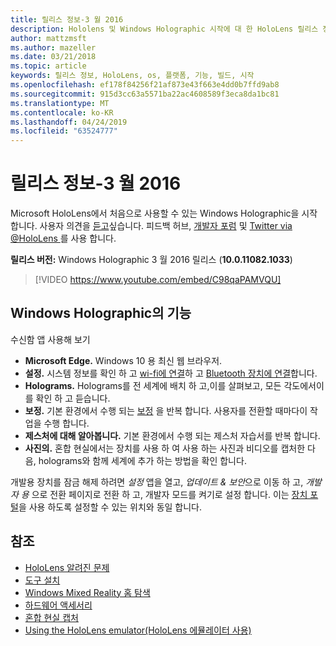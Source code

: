 ```yaml
---
title: 릴리스 정보-3 월 2016
description: Hololens 및 Windows Holographic 시작에 대 한 HoloLens 릴리스 정보입니다.
author: mattzmsft
ms.author: mazeller
ms.date: 03/21/2018
ms.topic: article
keywords: 릴리스 정보, HoloLens, os, 플랫폼, 기능, 빌드, 시작
ms.openlocfilehash: ef178f84256f21af873e43f663e4dd0b7ffd9ab8
ms.sourcegitcommit: 915d3cc63a5571ba22ac4608589f3eca8da1bc81
ms.translationtype: MT
ms.contentlocale: ko-KR
ms.lasthandoff: 04/24/2019
ms.locfileid: "63524777"
---
```

# <a name="release-notes---march-2016"></a>릴리스 정보-3 월 2016

Microsoft HoloLens에서 처음으로 사용할 수 있는 Windows Holographic을 시작 합니다. 사용자 의견을 [듣고](give-us-feedback.md)싶습니다. 피드백 허브, [개발자 포럼](https://forums.hololens.com) 및 [Twitter via @HoloLens ](https://twitter.com/hololens)를 사용 합니다.

**릴리스 버전:** Windows Holographic 3 월 2016 릴리스 (**10.0.11082.1033**)

>[!VIDEO https://www.youtube.com/embed/C98qaPAMVQU]

## <a name="whats-in-windows-holographic"></a>Windows Holographic의 기능

수신함 앱 사용해 보기
* **Microsoft Edge.** Windows 10 용 최신 웹 브라우저.
* **설정.** 시스템 정보를 확인 하 고 [wi-fi에 연결](connecting-to-wi-fi-on-hololens.md)하 고 [Bluetooth 장치에 연결](hardware-accessories.md)합니다.
* **Holograms.** Holograms를 전 세계에 배치 하 고,이를 살펴보고, 모든 각도에서이를 확인 하 고 듣습니다.
* **보정.** 기본 환경에서 수행 되는 [보정](calibration.md) 을 반복 합니다. 사용자를 전환할 때마다이 작업을 수행 합니다.
* **제스처에 대해 알아봅니다.** 기본 환경에서 수행 되는 제스처 자습서를 반복 합니다.
* **사진의.** 혼합 현실에서는 장치를 사용 하 여 사용 하는 사진과 비디오를 캡처한 다음, holograms와 함께 세계에 추가 하는 방법을 확인 합니다.

개발용 장치를 잠금 해제 하려면 *설정* 앱을 열고, *업데이트 & 보안*으로 이동 하 고, *개발자 용* 으로 전환 페이지로 전환 하 고, 개발자 모드를 켜기로 설정 합니다. 이는 [장치 포털](using-the-windows-device-portal.md)을 사용 하도록 설정할 수 있는 위치와 동일 합니다.

## <a name="see-also"></a>참조
* [HoloLens 알려진 문제](hololens-known-issues.md)
* [도구 설치](install-the-tools.md)
* [Windows Mixed Reality 홈 탐색](navigating-the-windows-mixed-reality-home.md)
* [하드웨어 액세서리](hardware-accessories.md)
* [혼합 현실 캡처](mixed-reality-capture.md)
* [Using the HoloLens emulator(HoloLens 에뮬레이터 사용)](using-the-hololens-emulator.md)
